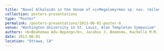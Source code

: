 ```yaml
---
title: "Novel Alkaloids in the Venom of <i>Megalomyrmex sp. nov. (milenae)</i> Have Antibacterial Properties"
collection: posters-presentations
type: "Poster"
permalink: /posters-presentations/2013-06-01-poster-8
venue: "Washington University in St. Louis, Alan Templeton Symposium"
authors: <b>Boahemaa Adu-Oppong</b>, Jacobus J. Boomsma, Rachelle M.M. Adams
date: 2013-06-01
location: "Ottawa, CA"
---
```

